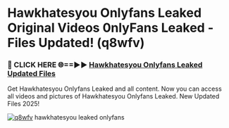 # Hawkhatesyou Onlyfans Leaked Original Videos 0nlyFans Leaked - Files Updated! (q8wfv)

<h3>🔴 CLICK HERE 🌐==►► <a href="https://tinyurl.com/ms9xzufz" rel="nofollow">Hawkhatesyou Onlyfans Leaked Updated Files</a></h3>

Get Hawkhatesyou Onlyfans Leaked and all content. Now you can access all videos and pictures of Hawkhatesyou Onlyfans Leaked. New Updated Files 2025!

[![q8wfv](https://i.imgur.com/ppqm5kG.gif)](https://tinyurl.com/ms9xzufz)
hawkhatesyou leaked onlyfans